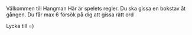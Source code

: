 Välkommen till Hangman
Här är spelets regler.
Du ska gissa en bokstav åt gången.
Du får max 6 försök på dig att gissa rätt ord

Lycka till =)